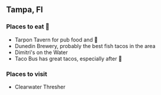 ## Tampa, Fl

### Places to eat :hamburger:
- Tarpon Tavern for pub food and :beer:
- Dunedin Brewery, probably the best fish tacos in the area
- Dimitri's on the Water
- Taco Bus has great tacos, especially after :beers:

### Places to visit
- Clearwater Thresher
